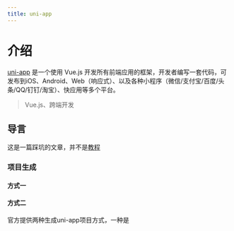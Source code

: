 ```yaml
---
title: uni-app
---
```


# 介绍

[uni-app](https://uniapp.dcloud.io/) 是一个使用 Vue.js 开发所有前端应用的框架，开发者编写一套代码，可发布到iOS、Android、Web（响应式）、以及各种小程序（微信/支付宝/百度/头条/QQ/钉钉/淘宝）、快应用等多个平台。

> Vue.js、跨端开发


## 导言
这是一篇踩坑的文章，并不是[教程](https://uniapp.dcloud.io/)


### 项目生成

#### 方式一

#### 方式二


官方提供两种生成uni-app项目方式，一种是
